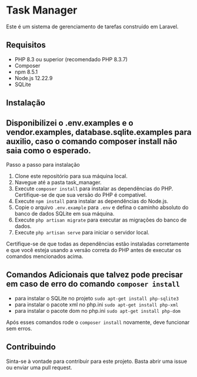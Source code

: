 # Task Manager

Este é um sistema de gerenciamento de tarefas construído em Laravel. 

## Requisitos

- PHP 8.3 ou superior (recomendado PHP 8.3.7)
- Composer
- npm 8.5.1
- Node.js 12.22.9
- SQLite

## Instalação

## Disponibilizei o .env.examples e o vendor.examples, database.sqlite.examples para auxilio, caso o comando composer install não saia como o esperado.

Passo a passo para instalação

1. Clone este repositório para sua máquina local.
2. Navegue até a pasta task_manager.
3. Execute `composer install` para instalar as dependências do PHP. Certifique-se de que sua versão do PHP é compatível.
4. Execute `npm install` para instalar as dependências do Node.js.
5. Copie o arquivo `.env.example` para `.env` e defina o caminho absoluto do banco de dados SQLite em sua máquina.
6. Execute `php artisan migrate` para executar as migrações do banco de dados.
7. Execute `php artisan serve` para iniciar o servidor local.

Certifique-se de que todas as dependências estão instaladas corretamente e que você esteja usando a versão correta do PHP antes de executar os comandos mencionados acima.

## Comandos Adicionais que talvez pode precisar em caso de erro do comando `composer install`

- para instalar o SQLite no projeto `sudo apt-get install php-sqlite3` 
- para instalar o pacote xml no php.ini `sudo apt-get install php-xml` 
- para instalar o pacote dom no php.ini `sudo apt-get install php-dom` 

Após esses comandos rode o `composer install` novamente, deve funcionar sem erros.

## Contribuindo

Sinta-se à vontade para contribuir para este projeto. Basta abrir uma issue ou enviar uma pull request.



